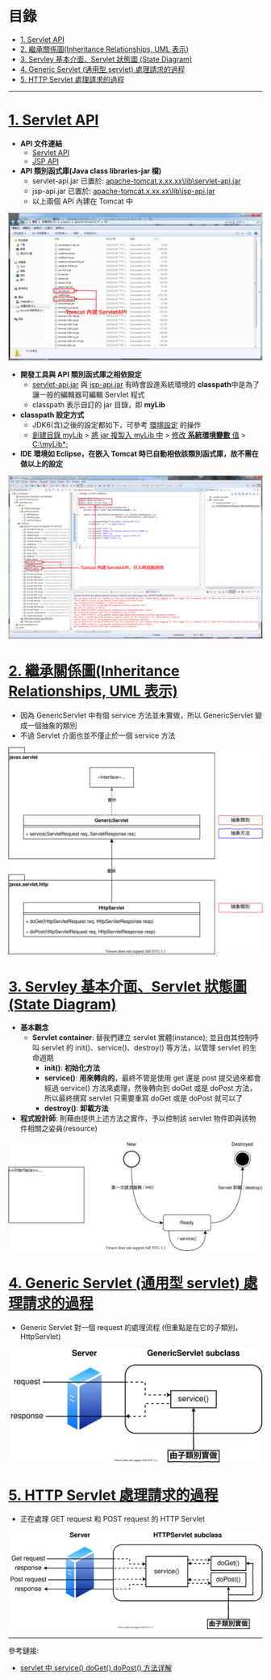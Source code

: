 <h1 id="top">目錄</h1>

- [1. Servlet API](#s1)
- [2. 繼承關係圖(Inheritance Relationships, UML 表示)](#s2)
- [3. Servley 基本介面、Servlet 狀態圖 (State Diagram)](#s3)
- [4. Generic Servlet (通用型 servlet) 處理請求的過程](#s4)
- [5. HTTP Servlet 處理請求的過程](#s5)

---

# <a id='s1' class='md-title' href='#top'>1. Servlet API</a>

- **API 文件連結**
  - [Servlet API](http://tomcat.apache.org/tomcat-8.0-doc/servletapi/)
  - [JSP API](http://tomcat.apache.org/tomcat-8.0-doc/jspapi/)
- **API 類別函式庫(Java class libraries-jar 檔)**
  - servlet-api.jar 已置於: <u>apache-tomcat.x.xx.xx\lib\servlet-api.jar</u>
  - jsp-api.jar 已置於: <u>apache-tomcat.x.xx.xx\lib\jsp-api.jar</u>
  - 以上兩個 API 內建在 Tomcat 中

<p><img src='./image/01.Tomcat內建ServletAPI.dio.svg'></p>

- **開發工具與 API 類別函式庫之相依設定**
  - <u>servlet-api.jar</u> 與 <u>jsp-api.jar</u> 有時會設進系統環境的 **classpath**中是為了讓一般的編輯器可編輯 Servlet 程式
  - classpath 表示自訂的 jar 目錄，即 **myLib**
- **classpath 設定方式**
  - JDK6(含)之後的設定都如下，可參考 [環境設定](./../03.環境準備/01.設定Tomcat.md) 的操作
  - <u>創建目錄 myLib</u> > <u>將 jar 複製入 myLib 中</u> > <u>修改 **系統環境變數** 值</u> > <u>C:\myLib\*;</u>
- **IDE 環境如 Eclipse，在嵌入 Tomcat 時已自動相依該類別函式庫，故不需在做以上的設定**

<p><img src='./image/02.Eclipse的ServletAPI.dio.svg'></p>

# <a id='s2' class='md-title' href='#top'>2. 繼承關係圖(Inheritance Relationships, UML 表示)</a>

- 因為 GenericServlet 中有個 service 方法並未實做，所以 GenericServlet 變成一個抽象的類別
- 不過 Servlet 介面也並不僅止於一個 service 方法

<p><img src='./image/03.繼承關係圖.01.dio.svg'></p>

# <a id='s3' class='md-title' href='#top'>3. Servley 基本介面、Servlet 狀態圖 (State Diagram)</a>

- **基本觀念**
  - **Servlet container**: 替我們建立 servlet 實體(instance); 並且由其控制呼叫 servlet 的 init()、service()、destroy() 等方法，以管理 servlet 的生命週期
    - **init()**: **初始化方法**
    - **service()**: **用來轉向的**，最終不管是使用 get 還是 post 提交過來都會經過 service() 方法來處理，然後轉向到 doGet 或是 doPost 方法，所以最終撰寫 servlet 只需要重寫 doGet 或是 doPost 就可以了
    - **destroy()**: **卸載方法**
- **程式設計師**: 則藉由提供上述方法之實作，予以控制該 servlet 物件即與該物件相關之姿員(resource)

<p><img src='./image/04.基本介面與生命週期循環圖.dio.svg'></p>

# <a id='s4' class='md-title' href='#top'>4. Generic Servlet (通用型 servlet) 處理請求的過程</a>

- Generic Servlet 對一個 request 的處理流程 (但重點是在它的子類別，HttpServlet)

<p><img src='./image/05.GenericServlet處理請求的過程.dio.svg'></p>

# <a id='s5' class='md-title' href='#top'>5. HTTP Servlet 處理請求的過程</a>

- 正在處理 GET request 和 POST request 的 HTTP Servlet

<p><img src='./image/06.HTTPServlet處理請求的過程.dio.svg'></p>

---

參考鏈接:

- [servlet 中 service() doGet() doPost() 方法详解](http://www.51gjie.com/javaweb/852.html)
